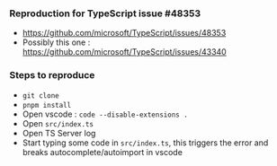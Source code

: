 ### Reproduction for TypeScript issue #48353

* https://github.com/microsoft/TypeScript/issues/48353
* Possibly this one : https://github.com/microsoft/TypeScript/issues/43340

### Steps to reproduce

* `git clone`
* `pnpm install`
* Open vscode : `code --disable-extensions .`
* Open `src/index.ts`
* Open TS Server log
* Start typing some code in `src/index.ts`, this triggers the error and breaks autocomplete/autoimport in vscode